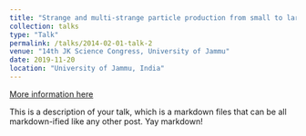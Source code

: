 ```yaml
---
title: "Strange and multi-strange particle production from small to large systems at the LHC  (TALK)"
collection: talks
type: "Talk"
permalink: /talks/2014-02-01-talk-2
venue: "14th JK Science Congress, University of Jammu"
date: 2019-11-20
location: "University of Jammu, India"
---
```


[More information here](http://example2.com)

This is a description of your talk, which is a markdown files that can be all markdown-ified like any other post. Yay markdown!
